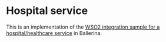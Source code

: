 # Hospital service

This is an implementation of the [WSO2 integration sample for a hospital/healthcare service](https://github.com/wso2-docs/WSO2_EI/tree/master/Resources/Hospital-Service-JDK11) in Ballerina.
